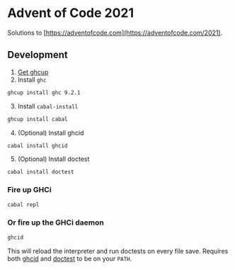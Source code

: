 # Advent of Code 2021

Solutions to [https://adventofcode.com](https://adventofcode.com/2021). 

## Development

1. [Get ghcup](https://www.haskell.org/ghcup/)
2. Install `ghc` 
```sh
ghcup install ghc 9.2.1
```
3. Install `cabal-install`
```sh
ghcup install cabal
```

4. (Optional) Install ghcid 
```sh
cabal install ghcid
```
5. (Optional) Install doctest 
```
cabal install doctest
```

### Fire up GHCi

```sh
cabal repl
```

### Or fire up the GHCi daemon 

```sh
ghcid
```
This will reload the interpreter and run doctests on every file save. Requires both [ghcid](https://github.com/ndmitchell/ghcid) and [doctest](https://github.com/sol/doctest) to be on your `PATH`.

